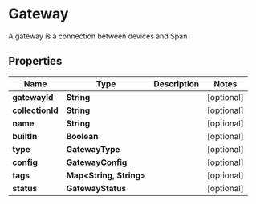 

# Gateway

A gateway is a connection between devices and Span

## Properties

| Name | Type | Description | Notes |
|------------ | ------------- | ------------- | -------------|
|**gatewayId** | **String** |  |  [optional] |
|**collectionId** | **String** |  |  [optional] |
|**name** | **String** |  |  [optional] |
|**builtIn** | **Boolean** |  |  [optional] |
|**type** | **GatewayType** |  |  [optional] |
|**config** | [**GatewayConfig**](GatewayConfig.md) |  |  [optional] |
|**tags** | **Map&lt;String, String&gt;** |  |  [optional] |
|**status** | **GatewayStatus** |  |  [optional] |



